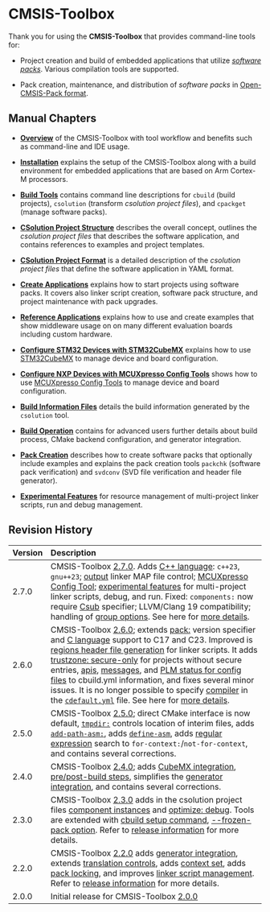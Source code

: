 # CMSIS-Toolbox

Thank you for using the **CMSIS-Toolbox** that provides command-line tools for:

- Project creation and build of embedded applications that utilize [*software packs*](https://www.keil.arm.com/packs/). Various compilation tools are supported.

- Pack creation, maintenance, and distribution of *software packs* in [Open-CMSIS-Pack format](https://open-cmsis-pack.github.io/Open-CMSIS-Pack-Spec/main/html/index.html).

## Manual Chapters

- [**Overview**](overview.md) of the CMSIS-Toolbox with tool workflow and benefits such as command-line and IDE usage.

- [**Installation**](installation.md) explains the setup of the CMSIS-Toolbox along with a build environment for embedded applications that are based on Arm Cortex-M processors.

- [**Build Tools**](build-tools.md) contains command line descriptions for `cbuild` (build projects), `csolution` (transform *csolution project files*), and `cpackget` (manage software packs).

- [**CSolution Project Structure**](build-overview.md) describes the overall concept, outlines the *csolution project files* that describes the software application, and contains references to examples and project templates.

- [**CSolution Project Format**](YML-Input-Format.md) is a detailed description of the *csolution project files* that define the software application in YAML format.

- [**Create Applications**](CreateApplications.md) explains how to start projects using software packs. It covers also linker script creation, software pack structure, and project maintenance with pack upgrades.

- [**Reference Applications**](ReferenceApplications.md) explains how to use and create examples that show middleware usage on on many different evaluation boards including custom hardware.

- [**Configure STM32 Devices with STM32CubeMX**](CubeMX.md) explains how to use [STM32CubeMX](https://www.st.com/en/development-tools/stm32cubemx.html) to manage device and board configuration.
  
- [**Configure NXP Devices with MCUXpresso Config Tools**](./MCUXpressoConfig.md) shows how to use [MCUXpresso Config Tools](https://www.nxp.com/configtools) to manage device and board configuration.
  
- [**Build Information Files**](YML-CBuild-Format.md) details the build information generated by the `csolution` tool.

- [**Build Operation**](build-operation.md) contains for advanced users further details about build process, CMake backend configuration, and generator integration.

- [**Pack Creation**](pack-tools.md) describes how to create software packs that optionally include examples and explains the pack creation tools `packchk` (software pack verification) and `svdconv` (SVD file verification and header file generator).

- [**Experimental Features**](Experimental-Features.md) for resource management of multi-project linker scripts, run and debug management.

## Revision History

Version            | Description
:------------------|:-------------------------
2.7.0              | CMSIS-Toolbox [2.7.0](https://github.com/Open-CMSIS-Pack/cmsis-toolbox/releases/tag/2.7.0). Adds [C++ language](YML-Input-Format.md#language-cpp): `c++23`, `gnu++23`; [output](YML-Input-Format.md#output) linker MAP file control; [MCUXpresso Config Tool](MCUXpressoConfig.md); [experimental features](Experimental-Features.md) for multi-project linker scripts, debug, and run. Fixed: `components:` now require [Csub](YML-Input-Format.md#component-name-conventions) specifier; LLVM/Clang 19 compatibility; handling of [group options](YML-Input-Format.md#groups). See here for [more details](https://github.com/orgs/Open-CMSIS-Pack/projects/14).
2.6.0              | CMSIS-Toolbox [2.6.0](https://github.com/Open-CMSIS-Pack/cmsis-toolbox/releases/tag/2.6.0); extends [pack:](YML-Input-Format.md#pack-name-conventions) version specifier and [C language](YML-Input-Format.md#language-c) support to C17 and C23. Improved is [regions header file generation](CreateApplications.md#regions-header-file) for linker scripts. It adds [trustzone: secure-only](YML-Input-Format.md#processor) for projects without secure entries, [apis](YML-CBuild-Format.md#apis), [messages](YML-CBuild-Format.md#cbuilds), and [PLM status for config files](YML-CBuild-Format.md#files-of-a-component) to cbuild.yml information, and fixes several minor issues. It is no longer possible to specify [compiler](YML-Input-Format.md#compiler) in the [`cdefault.yml`](YML-Input-Format.md#cdefault) file.  See here for [more details](https://github.com/orgs/Open-CMSIS-Pack/projects/13).
2.5.0              | CMSIS-Toolbox [2.5.0](https://github.com/Open-CMSIS-Pack/cmsis-toolbox/releases/tag/2.5.0); direct CMake interface is now default, [`tmpdir:`](YML-Input-Format.md#output-dirs) controls location of interim files, adds [`add-path-asm:`](YML-Input-Format.md#add-path-asm), adds [`define-asm`](YML-Input-Format.md#define-asm), adds [regular expression](YML-Input-Format.md#regular-expressions) search to `for-context:`/`not-for-context`, and contains several corrections.
2.4.0              | CMSIS-Toolbox [2.4.0](https://github.com/Open-CMSIS-Pack/cmsis-toolbox/releases/tag/2.4.0); adds [CubeMX integration](CubeMX.md), [pre/post-build steps](YML-Input-Format.md#prepost-build-steps), simplifies the [generator integration](build-operation.md#generator-integration), and contains several corrections.
2.3.0              | CMSIS-Toolbox [2.3.0](https://github.com/Open-CMSIS-Pack/cmsis-toolbox/releases/tag/2.3.0) adds in the csolution project files [component instances](YML-Input-Format.md#instances) and [optimize: debug](YML-Input-Format.md#optimize). Tools are extended with [cbuild setup command](build-operation.md#details-of-the-setup-mode), [--frozen-pack option](build-overview.md#reproducible-builds). Refer to [release information](https://github.com/Open-CMSIS-Pack/cmsis-toolbox/releases/tag/2.3.0) for more details.
2.2.0              | CMSIS-Toolbox [2.2.0](https://github.com/Open-CMSIS-Pack/cmsis-toolbox/releases/tag/2.2.0) adds [generator integration](build-operation.md#generator-integration), extends [translation controls](YML-Input-Format.md#translation-control), adds [context set](build-overview.md#working-with-context-set), adds [pack locking](YML-CBuild-Format.md#lock-pack-versions), and improves [linker script management](build-overview.md#linker-script-management). Refer to [release information](https://github.com/Open-CMSIS-Pack/cmsis-toolbox/releases/tag/2.2.0) for more details.
2.0.0              | Initial release for CMSIS-Toolbox [2.0.0](https://github.com/Open-CMSIS-Pack/cmsis-toolbox/releases/tag/2.0.0)
